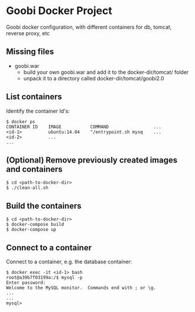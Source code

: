 # Goobi Docker Project
Goobi docker configuration, with different containers for db, tomcat, reverse proxy, etc


## Missing files
* goobi.war
	 * build your own goobi.war and add it to the docker-dir/tomcat/ folder
	 * unpack it to a directory called docker-dir/tomcat/goobi2.0

## List containers

Identify the container Id's:

	$ docker ps
	CONTAINER ID	IMAGE			COMMAND					...
	<id-1> 			ubuntu:14.04	"/entrypoint.sh mysq	...
	<id-2>			...
	...

## (Optional) Remove previously created images and containers

	$ cd <path-to-docker-dir>
	$ ./clean-all.sh

## Build the containers

	$ cd <path-to-docker-dir>
	$ docker-compose build
	$ docker-compose up
	
## Connect to a container

Connect to a container, e.g. the database container:

	$ docker exec -it <id-1> bash
	root@a39b7f03199a:/$ mysql -p
	Enter password: 
	Welcome to the MySQL monitor.  Commands end with ; or \g.
	...
	...
	mysql>
	
